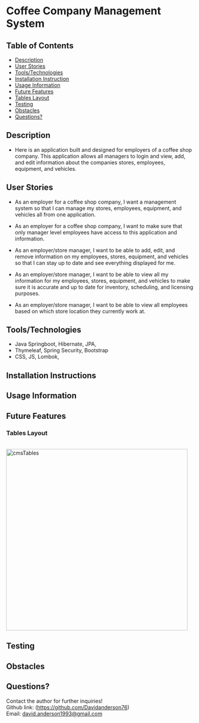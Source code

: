# Coffee Company Management System

## Table of Contents

- [Description](#Description)
- [User Stories](#User-Stories)
- [Tools/Technologies](#Tools/Technologies)
- [Installation Instruction](#Installation-Instructions)
- [Usage Information](#Usage-Information)
- [Future Features](#Future-Features)
- [Tables Layout](#Tables-Layout)
- [Testing](#Testing)
- [Obstacles](#Obstacles)
- [Questions?](#Questions?)

## Description

- Here is an application built and designed for employers of a coffee shop company. This application allows all managers to login and view, add, and edit information about the companies stores, employees, equipment, and vehicles.

## User Stories

- As an employer for a coffee shop company, I want a management system so that I can manage my stores, employees, equipment, and vehicles all from one application.

- As an employer for a coffee shop company, I want to make sure that only manager level employees have access to this application and information.

- As an employer/store manager, I want to be able to add, edit, and remove information on my employees, stores, equipment, and vehicles so that I can stay up to date and see everything displayed for me.

- As an employer/store manager, I want to be able to view all my information for my employees, stores, equipment, and vehicles to make sure it is accurate and up to date for inventory, scheduling, and licensing purposes.

- As an employer/store manager, I want to be able to view all employees based on which store location they currently work at.

## Tools/Technologies
- Java Springboot, Hibernate, JPA,
- Thymeleaf, Spring Security, Bootstrap
- CSS, JS, Lombok, 

## Installation Instructions

## Usage Information

## Future Features

### Tables Layout

<br><img width="488" alt="cmsTables" src="https://user-images.githubusercontent.com/42220778/173092504-856d7496-ced5-49bf-b5e1-e9896a4e9a97.png">




## Testing

## Obstacles

## Questions?

Contact the author for further inquiries!<br>
Github link: (https://github.com/Davidanderson76)<br>
Email: david.anderson1993@gmail.com
